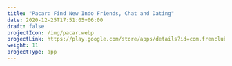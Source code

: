 ```yaml
---
title: "Pacar: Find New Indo Friends, Chat and Dating"
date: 2020-12-25T17:51:05+06:00
draft: false
projectIcon: /img/pacar.webp
projectLink: https://play.google.com/store/apps/details?id=com.frenclub.fcsocial
weight: 11
projectType: app
---
```


